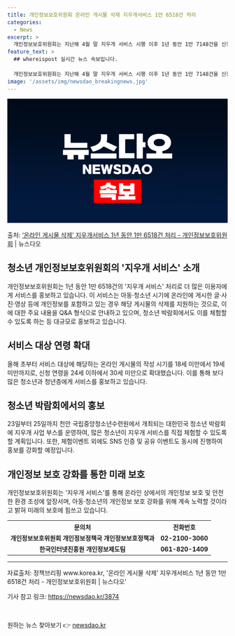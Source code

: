 ```yaml
---
title: 개인정보보호위원회 온라인 게시물 삭제 지우개서비스 1만 6518건 처리
categories:
  - News
excerpt: >
  개인정보보호위원회는 지난해 4월 말 지우개 서비스 시행 이후 1년 동안 1만 7148건을 신청받아 1만 65…
feature_text: >
  ## whereispost 실시간 뉴스 속보입니다.

  개인정보보호위원회는 지난해 4월 말 지우개 서비스 시행 이후 1년 동안 1만 7148건을 신청받아 1만 65…
image: '/assets/img/newsdao_breakingnews.jpg'
---
```


![뉴스다오 속보](/assets/img/newsdao_breakingnews.jpg)

<p>출처: <a href="https://newsdao.kr/3874" rel="dofollow">‘온라인 게시물 삭제’ 지우개서비스 1년 동안 1만 6518건 처리 - 개인정보보호위원회</a> | 뉴스다오</p>

<h2 data-ke-size="size26">청소년 개인정보보호위원회의 '지우개 서비스' 소개</h2>
<p data-ke-size="size16">개인정보보호위원회는 1년 동안 1만 6518건의 '지우개 서비스' 처리로 더 많은 이용자에게 서비스를 홍보하고 있습니다. 이 서비스는 아동·청소년 시기에 온라인에 게시한 글·사진·영상 등에 개인정보를 포함하고 있는 경우 해당 게시물의 삭제를 지원하는 것으로, 이에 대한 주요 내용을 Q&A 형식으로 안내하고 있으며, 청소년 박람회에서도 이를 체험할 수 있도록 하는 등 대규모로 홍보하고 있습니다.</p>

<h2 data-ke-size="size26">서비스 대상 연령 확대</h2>
<p data-ke-size="size16">올해 초부터 서비스 대상에 해당하는 온라인 게시물의 작성 시기를 18세 미만에서 19세 미만까지로, 신청 연령을 24세 이하에서 30세 미만으로 확대했습니다. 이를 통해 보다 많은 청소년과 청년층에게 서비스를 홍보하고 있습니다.</p>

<h2 data-ke-size="size26">청소년 박람회에서의 홍보</h2>
<p data-ke-size="size16">23일부터 25일까지 천안 국립중앙청소년수련원에서 개최되는 대한민국 청소년 박람회에 지우개 사업 부스를 운영하여, 많은 청소년이 지우개 서비스를 직접 체험할 수 있도록 할 계획입니다. 또한, 체험이벤트 외에도 SNS 인증 및 공유 이벤트도 동시에 진행하여 홍보를 강화할 예정입니다.</p>

<h2 data-ke-size="size26">개인정보 보호 강화를 통한 미래 보호</h2>
<p data-ke-size="size16">개인정보보호위원회는 '지우개 서비스'를 통해 온라인 상에서의 개인정보 보호 및 안전한 환경 조성에 앞장서며, 아동·청소년의 개인정보 보호 강화를 위해 계속 노력할 것이라고 밝혀 미래의 보호에 힘쓰고 있습니다.</p>

<table>
	<tr>
		<th>문의처</th>
		<th>전화번호</th>
	</tr>
	<tr>
		<td style="text-align: center; height: 17px;"><b>개인정보보호위원회 개인정보정책국 개인정보보호정책과</b></td>
		<td style="text-align: center; height: 17px;"><b>02-2100-3060</b></td>
	</tr>
	<tr>
		<td style="text-align: center; height: 17px;"><b>한국인터넷진흥원 개인정보제도팀</b></td>
		<td style="text-align: center; height: 17px;"><b>061-820-1409</b></td>
	</tr>
</table>
<hr>

<p data-ke-size="size16">자료출처: 정책브리핑 www.korea.kr, '온라인 게시물 삭제’ 지우개서비스 1년 동안 1만 6518건 처리 - 개인정보보호위원회 | 뉴스다오'</p>
<p data-ke-size="size16">기사 참고 링크: <a href="https://newsdao.kr/3874">https://newsdao.kr/3874</a></p>
<p data-ke-size="size16">&nbsp;</p> 

원하는 뉴스 찾아보기 👉 <a href="https://newsdao.kr" rel="dofollow">newsdao.kr</a>



